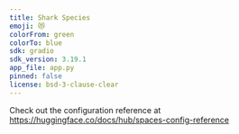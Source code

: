 ```yaml
---
title: Shark Species
emoji: 😻
colorFrom: green
colorTo: blue
sdk: gradio
sdk_version: 3.19.1
app_file: app.py
pinned: false
license: bsd-3-clause-clear
---
```


Check out the configuration reference at https://huggingface.co/docs/hub/spaces-config-reference
